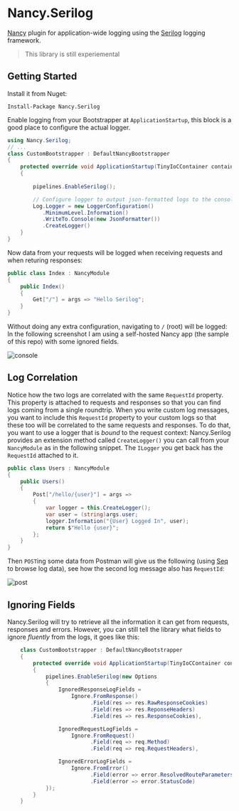 # Nancy.Serilog

[Nancy](https://github.com/NancyFx/Nancy) plugin for application-wide logging using the [Serilog](https://github.com/serilog/serilog) logging framework.

> This library is still experiemental

## Getting Started
Install it from Nuget:
```
Install-Package Nancy.Serilog
```
Enable logging from your Bootstrapper at `ApplicationStartup`, this block is a good place to configure the actual logger. 
```cs
using Nancy.Serilog;
// ...
class CustomBootstrapper : DefaultNancyBootstrapper
{
    protected override void ApplicationStartup(TinyIoCContainer container, IPipelines pipelines)
    {
        
        pipelines.EnableSerilog();

        // Configure logger to output json-formatted logs to the console
        Log.Logger = new LoggerConfiguration()
           .MinimumLevel.Information()
           .WriteTo.Console(new JsonFormatter())
           .CreateLogger()
    }
}
```
Now data from your requests will be logged when receiving requests and when returing responses:
```cs
public class Index : NancyModule
{
    public Index()
    {
        Get["/"] = args => "Hello Serilog";
    }
}
```
Without doing any extra configuration, navigating to `/` (root) will be logged: In the following screenshot I am using a self-hosted Nancy app (the sample of this repo) with some ignored fields.

![console](https://user-images.githubusercontent.com/13316248/33915081-af7128e2-dfa1-11e7-8d58-1dd6b191e86a.png)


## Log Correlation
 Notice how the two logs are correlated with the same `RequestId` property. This property is attached to requests and responses so that you can find logs coming from a single roundtrip. When you write custom log messages, you want to include this `RequestId` property to your custom logs so that these too will be correlated to the same requests and responses. To do that, you want to use a logger that is *bound* to the request context: Nancy.Serilog provides an extension method called `CreateLogger()` you can call from your `NancyModule` as in the following snippet. The `ILogger` you get back has the `RequestId` attached to it. 

```cs
public class Users : NancyModule
{
    public Users()
    {
        Post["/hello/{user}"] = args =>
        {
            var logger = this.CreateLogger();
            var user = (string)args.user;
            logger.Information("{User} Logged In", user);
            return $"Hello {user}";
        };
    }
}
```

Then `POST`ing some data from Postman will give us the following (using [Seq](https://getseq.net/) to browse log data), see how the second log message also has `RequestId`:  

![post](https://user-images.githubusercontent.com/13316248/33915879-287f96ac-dfa6-11e7-9d59-d176909f9a1f.png)

## Ignoring Fields
Nancy.Serilog will try to retrieve all the information it can get from requests, responses and errors. However, you can still tell the library what fields to ignore *fluently* from the logs, it goes like this: 
```cs
    class CustomBootstrapper : DefaultNancyBootstrapper
    {
        protected override void ApplicationStartup(TinyIoCContainer container, IPipelines pipelines)
        {
            pipelines.EnableSerilog(new Options
            {
                IgnoredResponseLogFields = 
                    Ignore.FromResponse()
                          .Field(res => res.RawResponseCookies)
                          .Field(res => res.ReponseHeaders)
                          .Field(res => res.ResponseCookies),

                IgnoredRequestLogFields = 
                    Ignore.FromRequest()
                          .Field(req => req.Method)
                          .Field(req => req.RequestHeaders),

                IgnoredErrorLogFields = 
                    Ignore.FromError() 
                          .Field(error => error.ResolvedRouteParameters)
                          .Field(error => error.StatusCode)
            });
        }
    }
```